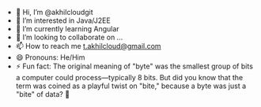 - 👋 Hi, I’m @akhilcloudgit
- 👀 I’m interested in Java/J2EE
- 🌱 I’m currently learning Angular
- 💞️ I’m looking to collaborate on ...
- 📫 How to reach me t.akhilcloud@gmail.com
- 😄 Pronouns: He/Him
- ⚡ Fun fact: The original meaning of "byte" was the smallest group of bits a computer could process—typically 8 bits. But did you know that the term was coined as a playful twist on "bite," because a byte was just a "bite" of data? 🍰 

<!---
 Skilled software developer with hands-on experience in Java, JavaScript, C, Python, HTML, CSS, and various frameworks including Springboot, Java/J2EE, Flask, .Net, and Angular.
• Proficient in utilizing tools and technologies such as API Testing Tools, CI/CD, ELK Stack, Visual Studio Code, Git, AWS, OCI, Service Now, Microsoft Office, Anaconda IDE, Azure, and databases like Oracle DB, MongoDB, and MSSQL.
• Certified Oracle Professional for Java SE, Spring Professional, and Oracle Expert for Java EE, showcasing expertise in Java programming language and development of enterprise-grade applications.
• Experienced in developing and deploying microservices using Java and Springboot, with a focus on adhering to API design best practices and ensuring seamless integration.
• Strong leadership skills demonstrated through mentoring geographically distributed teams, providing technical guidance, and fostering a collaborative environment for effective project delivery.
• Proficient in conducting API testing using industry-standard tools, validating functionality, performance, and security of developed microservices.
• Skilled in utilizing cloud technologies such as AWS/OCI for scalability and resilience, with expertise in leveraging web standards to enhance security and reliability of RESTful APIs.
• Proven track record in Agile methodologies, including Scrum, for effective project management, sprint planning, and iterative development.
• Recognized for delivering projects within specified timeframes, meeting all functional requirements, and receiving positive feedback from stakeholders.
• A dedicated professional with a master’s degree in computer science and a bachelor’s degree in computer science and engineering, complemented by achievements including internships, scholarships, and participation in programming competitions, demonstrating a commitment to academic excellence and continuous learning.
--->

